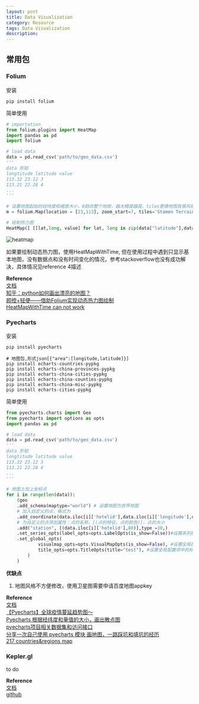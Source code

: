 ```yaml
---
layout: post
title: Data Visualization
category: Resource
tags: Data Visualization
description: 
---
```


## 常用包

### Folium

安装

```
pip install folium
```

简单使用

```python
# importation
from folium.plugins import HeatMap
import pandas as pd
import folium

# load data 
data = pd.read_csv('path/to/geo_data.csv')
'''
data 形如
longtitude latitude value
113.32 23.12 3
113.21 22.28 4
...
'''

# 设置地图起始的经纬度和缩放大小，0趋向整个地球，越大精度越高，tiles更换地图背景风格
m = folium.Map(location = [23,113], zoom_start=7, tiles='Stamen Terrain')

# 绘制热力图
HeatMap([ [[lat,long, value] for lat, long in zip(data["latitude"],data["longitude"],data['value'])] for i in range(1,5)] ).add_to(m)
```

![heatmap](C:\Users\Jiang\AppData\Roaming\Typora\typora-user-images\image-20200730191501456.png)

如果要绘制动态热力图，使用HeatMapWithTime, 但在使用过程中遇到只显示基本地图，没有数据点和没有时间变化的情况，参考stackoverflow也没有成功解决，具体情况见reference 4描述

**Reference**<br>[文档](https://python-visualization.github.io/folium/)<br>[知乎：python如何画出漂亮的地图？](https://www.zhihu.com/question/33783546)<br>[颜控+轻便——借助Folium实现动态热力图绘制](https://zhuanlan.zhihu.com/p/38193282)<br>[HeatMapWithTime can not work](https://github.com/python-visualization/folium/issues/1221)

### Pyecharts

安装

```
pip install pyecharts

# 地图包,形式json[{"area":[longitude,latitude]}]
pip install echarts-countries-pypkg 
pip install echarts-china-provinces-pypkg 
pip install echarts-china-cities-pypkg 
pip install echarts-china-counties-pypkg 
pip install echarts-china-misc-pypkg
pip install echarts-cities-pypkg
```

简单使用

```python
from pyecharts.charts import Geo
from pyecharts import options as opts
import pandas as pd 

# load data 
data = pd.read_csv('path/to/geo_data.csv')
'''
data 形如
longtitude latitude value
113.32 23.12 3
113.21 22.28 4
...
'''

# 地图上加上坐标点
for i in range(len(data)):
    (geo 
    .add_schema(maptype="world") # 设置地图为世界地图
    # 加入自定义的点，格式为
    .add_coordinate(data.iloc[i]['hotelid'],data.iloc[i]['longitude'],data.iloc[i]['latitude'])
    # 为自定义的点添加属性：点的名称，[(点的特征，点的颜色)]，点的大小
    .add("station", [(data.iloc[i]['hotelid'],80)],type_=10,)
    .set_series_opts(label_opts=opts.LabelOpts(is_show=False))#设置系列配置项中的标签配置项
    .set_global_opts(
            visualmap_opts=opts.VisualMapOpts(is_show=False), #设置全局配置项中的视觉映射配置项
            title_opts=opts.TitleOpts(title="test"), #设置全局配置项中的标题配置项
        )
    )
```



**优缺点**

1. 地图风格不方便修改，使用卫星图需要申请百度地图appkey



**Reference**<br>[文档](https://pyecharts.org/#/zh-cn/intro)<br>[【Pyecharts】全球疫情蔓延趋势图～](https://www.kesci.com/home/project/5eea2aa8e5f796002c2b53e7)<br>[Pyecharts 根据经纬度和量值的大小，画出散点图](https://blog.csdn.net/weixin_41666051/article/details/83245993)<br>[pyecharts项目相关数据集和访问接口](https://pyecharts.readthedocs.io/zh/latest/zh-cn/datasets/#_11)<br>[分享一次自己使用 pyecharts 模块 画地图，一路踩坑和填坑的经历](https://blog.csdn.net/weixin_41563274/article/details/82904106)<br>[217 countries&regions map](https://echarts-maps.github.io/echarts-countries-js/preview.html)

### Kepler.gl

to do

**Reference**<br>[文档](https://docs.kepler.gl/)<br>[github](https://github.com/keplergl/kepler.gl)<br>

